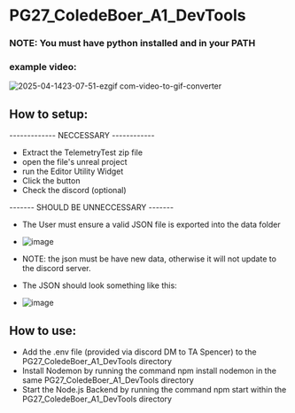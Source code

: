 # PG27_ColedeBoer_A1_DevTools

### NOTE: **You must have python installed and in your PATH**

### **example video:**
![2025-04-1423-07-51-ezgif com-video-to-gif-converter](https://github.com/user-attachments/assets/c81f54d9-b3e9-4876-9c44-120793bf5acc)


## How to setup:
------------- NECCESSARY ------------
- Extract the TelemetryTest zip file
- open the file's unreal project
- run the Editor Utility Widget
- Click the button
- Check the discord (optional)

------- SHOULD BE UNNECCESSARY -------

- The User must ensure a valid JSON file is exported into the data folder
- ![image](https://github.com/user-attachments/assets/53cf85a8-0447-4682-8849-10105fdab8cf)

- NOTE: the json must be have new data, otherwise it will not update to the discord server.

- The JSON should look something like this:
- ![image](https://github.com/user-attachments/assets/5fa1a90c-c390-40c4-b56b-9318a58ede05)

## How to use:
- Add the .env file (provided via discord DM to TA Spencer) to the PG27_ColedeBoer_A1_DevTools directory
- Install Nodemon by running the command npm install nodemon in the same PG27_ColedeBoer_A1_DevTools directory
- Start the Node.js Backend by running the command npm start within the PG27_ColedeBoer_A1_DevTools directory
